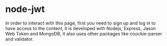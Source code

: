 # node-jwt
In order to interact with this page, first you need to sign up and log in to have access to the content, it is developed with Nodejs, Express, Jason Web Token and MongoDB, it also uses other packages like coockie-parser and validator.
